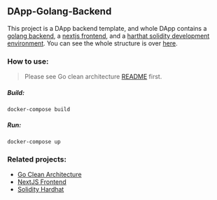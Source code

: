## DApp-Golang-Backend
This project is a DApp backend template, and whole DApp contains a [golang backend](https://github.com/josephMG/dApp-backend), a [nextjs frontend](https://github.com/josephMG/dApp-frontend), and a       [harthat solidity development environment](https://github.com/josephMG/dApp-hardhat). You can see the whole structure is over [here](https://github.com/josephMG/dApp-structure).

### How to use:
> Please see Go clean architecture [README](./CLEAN_GIN_README.md) first.

##### Build:
`docker-compose build`

##### Run:
`docker-compose up`

### Related projects:
- [Go Clean Architecture](https://github.com/wesionaryTEAM/go_clean_architecture)
- [NextJS Frontend](https://github.com/josephMG/dApp-frontend)
- [Solidity Hardhat](https://github.com/josephMG/dApp-hardhat)
